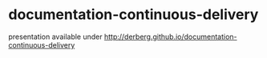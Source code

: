 # documentation-continuous-delivery
presentation available under http://derberg.github.io/documentation-continuous-delivery
